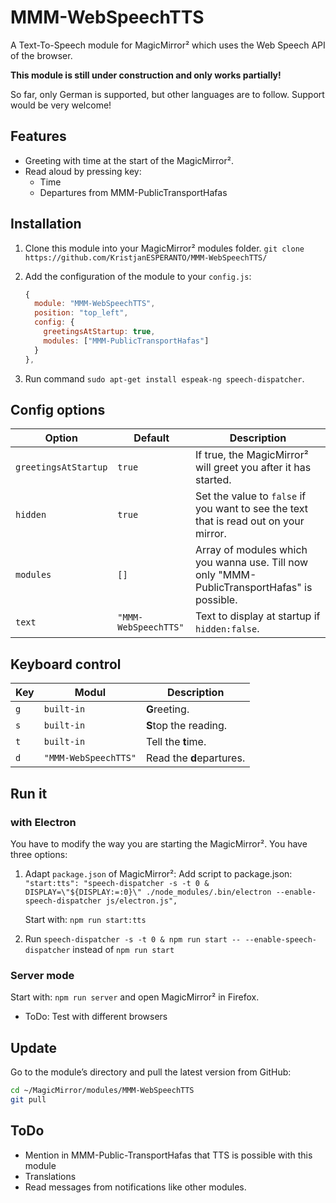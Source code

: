 # MMM-WebSpeechTTS

A Text-To-Speech module for MagicMirror² which uses the Web Speech API of the browser.

**This module is still under construction and only works partially!**

So far, only German is supported, but other languages are to follow. Support would be very welcome!

## Features

- Greeting with time at the start of the MagicMirror².
- Read aloud by pressing key:
  - Time
  - Departures from MMM-PublicTransportHafas

## Installation

1. Clone this module into your MagicMirror² modules folder.
   `git clone https://github.com/KristjanESPERANTO/MMM-WebSpeechTTS/`
2. Add the configuration of the module to your `config.js`:

   ```js
   {
     module: "MMM-WebSpeechTTS",
     position: "top_left",
     config: {
       greetingsAtStartup: true,
       modules: ["MMM-PublicTransportHafas"]
     }
   },
   ```

3. Run command `sudo apt-get install espeak-ng speech-dispatcher`.

## Config options

<!-- prettier-ignore-start -->
| **Option**           | **Default** | **Description** |
| ---                  | ---         | ---             |
| `greetingsAtStartup` | `true`      | If true, the MagicMirror² will greet you after it has started. |
| `hidden`             | `true`      | Set the value to `false` if you want to see the text that is read out on your mirror. |
| `modules`            | `[]`        | Array of modules which you wanna use. Till now only "MMM-PublicTransportHafas" is possible. |
| `text`               | `"MMM-WebSpeechTTS"` | Text to display at startup if `hidden:false`. |
<!-- prettier-ignore-end -->

## Keyboard control

<!-- prettier-ignore-start -->
| **Key** | **Modul**  | **Description**       |
| ---     | ---        | ---                   |
| `g`     | `built-in` | **G**reeting.         |
| `s`     | `built-in` | **S**top the reading. |
| `t`     | `built-in` | Tell the **t**ime.    |
| `d`     | `"MMM-WebSpeechTTS"` | Read the **d**epartures. |
<!-- prettier-ignore-end -->

## Run it

### with Electron

You have to modify the way you are starting the MagicMirror². You have three options:

1. Adapt `package.json` of MagicMirror²:
   Add script to package.json:
   `"start:tts": "speech-dispatcher -s -t 0 & DISPLAY=\"${DISPLAY:=:0}\" ./node_modules/.bin/electron --enable-speech-dispatcher js/electron.js",`

   Start with: `npm run start:tts`

2. Run `speech-dispatcher -s -t 0 & npm run start -- --enable-speech-dispatcher` instead of `npm run start`

### Server mode

Start with: `npm run server` and open MagicMirror² in Firefox.

- ToDo: Test with different browsers

## Update

Go to the module’s directory and pull the latest version from GitHub:

```bash
cd ~/MagicMirror/modules/MMM-WebSpeechTTS
git pull
```

## ToDo

- Mention in MMM-Public-TransportHafas that TTS is possible with this module
- Translations
- Read messages from notifications like other modules.
